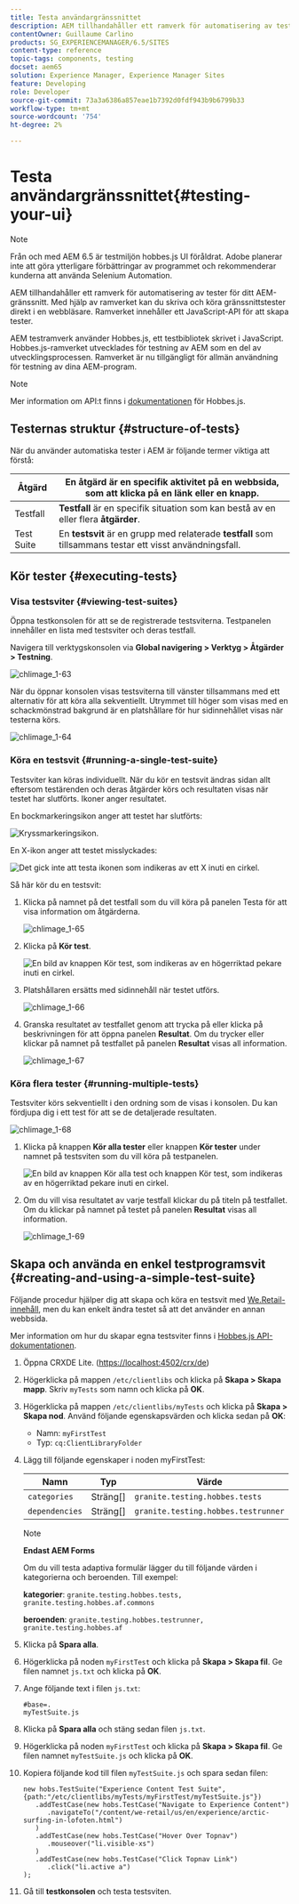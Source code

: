 ```yaml
---
title: Testa användargränssnittet
description: AEM tillhandahåller ett ramverk för automatisering av tester för AEM användargränssnitt
contentOwner: Guillaume Carlino
products: SG_EXPERIENCEMANAGER/6.5/SITES
content-type: reference
topic-tags: components, testing
docset: aem65
solution: Experience Manager, Experience Manager Sites
feature: Developing
role: Developer
source-git-commit: 73a3a6386a857eae1b7392d0fdf943b9b6799b33
workflow-type: tm+mt
source-wordcount: '754'
ht-degree: 2%

---
```


# Testa användargränssnittet{#testing-your-ui}

>[!NOTE]
>
>Från och med AEM 6.5 är testmiljön hobbes.js UI föråldrat. Adobe planerar inte att göra ytterligare förbättringar av programmet och rekommenderar kunderna att använda Selenium Automation.
>

AEM tillhandahåller ett ramverk för automatisering av tester för ditt AEM-gränssnitt. Med hjälp av ramverket kan du skriva och köra gränssnittstester direkt i en webbläsare. Ramverket innehåller ett JavaScript-API för att skapa tester.

AEM testramverk använder Hobbes.js, ett testbibliotek skrivet i JavaScript. Hobbes.js-ramverket utvecklades för testning av AEM som en del av utvecklingsprocessen. Ramverket är nu tillgängligt för allmän användning för testning av dina AEM-program.

>[!NOTE]
>
>Mer information om API:t finns i [dokumentationen](https://developer.adobe.com/experience-manager/reference-materials/6-5/test-api/index.html) för Hobbes.js.

## Testernas struktur {#structure-of-tests}

När du använder automatiska tester i AEM är följande termer viktiga att förstå:

| Åtgärd | En **åtgärd** är en specifik aktivitet på en webbsida, som att klicka på en länk eller en knapp. |
|---|---|
| Testfall | **Testfall** är en specifik situation som kan bestå av en eller flera **åtgärder**. |
| Test Suite | En **testsvit** är en grupp med relaterade **testfall** som tillsammans testar ett visst användningsfall. |

## Kör tester {#executing-tests}

### Visa testsviter {#viewing-test-suites}

Öppna testkonsolen för att se de registrerade testsviterna. Testpanelen innehåller en lista med testsviter och deras testfall.

Navigera till verktygskonsolen via **Global navigering > Verktyg > Åtgärder > Testning**.

![chlimage_1-63](assets/chlimage_1-63.png)

När du öppnar konsolen visas testsviterna till vänster tillsammans med ett alternativ för att köra alla sekventiellt. Utrymmet till höger som visas med en schackmönstrad bakgrund är en platshållare för hur sidinnehållet visas när testerna körs.

![chlimage_1-64](assets/chlimage_1-64.png)

### Köra en testsvit {#running-a-single-test-suite}

Testsviter kan köras individuellt. När du kör en testsvit ändras sidan allt eftersom testärenden och deras åtgärder körs och resultaten visas när testet har slutförts. Ikoner anger resultatet.

En bockmarkeringsikon anger att testet har slutförts:

![Kryssmarkeringsikon.](do-not-localize/chlimage_1-2.png)

En X-ikon anger att testet misslyckades:

![Det gick inte att testa ikonen som indikeras av ett X inuti en cirkel.](do-not-localize/chlimage_1-3.png)

Så här kör du en testsvit:

1. Klicka på namnet på det testfall som du vill köra på panelen Testa för att visa information om åtgärderna.

   ![chlimage_1-65](assets/chlimage_1-65.png)

1. Klicka på **Kör test**.

   ![En bild av knappen Kör test, som indikeras av en högerriktad pekare inuti en cirkel.](do-not-localize/chlimage_1-4.png)

1. Platshållaren ersätts med sidinnehåll när testet utförs.

   ![chlimage_1-66](assets/chlimage_1-66.png)

1. Granska resultatet av testfallet genom att trycka på eller klicka på beskrivningen för att öppna panelen **Resultat**. Om du trycker eller klickar på namnet på testfallet på panelen **Resultat** visas all information.

   ![chlimage_1-67](assets/chlimage_1-67.png)

### Köra flera tester {#running-multiple-tests}

Testsviter körs sekventiellt i den ordning som de visas i konsolen. Du kan fördjupa dig i ett test för att se de detaljerade resultaten.

![chlimage_1-68](assets/chlimage_1-68.png)

1. Klicka på knappen **Kör alla tester** eller knappen **Kör tester** under namnet på testsviten som du vill köra på testpanelen.

   ![En bild av knappen Kör alla test och knappen Kör test, som indikeras av en högerriktad pekare inuti en cirkel.](do-not-localize/chlimage_1-5.png)

1. Om du vill visa resultatet av varje testfall klickar du på titeln på testfallet. Om du klickar på namnet på testet på panelen **Resultat** visas all information.

   ![chlimage_1-69](assets/chlimage_1-69.png)

## Skapa och använda en enkel testprogramsvit {#creating-and-using-a-simple-test-suite}

Följande procedur hjälper dig att skapa och köra en testsvit med [We.Retail-innehåll](/help/sites-developing/we-retail.md), men du kan enkelt ändra testet så att det använder en annan webbsida.

Mer information om hur du skapar egna testsviter finns i [Hobbes.js API-dokumentationen](https://developer.adobe.com/experience-manager/reference-materials/6-5/test-api/index.html).

1. Öppna CRXDE Lite. ([https://localhost:4502/crx/de](https://localhost:4502/crx/de))
1. Högerklicka på mappen `/etc/clientlibs` och klicka på **Skapa > Skapa mapp**. Skriv `myTests` som namn och klicka på **OK**.
1. Högerklicka på mappen `/etc/clientlibs/myTests` och klicka på **Skapa > Skapa nod**. Använd följande egenskapsvärden och klicka sedan på **OK**:

   * Namn: `myFirstTest`
   * Typ: `cq:ClientLibraryFolder`

1. Lägg till följande egenskaper i noden myFirstTest:

   | Namn | Typ | Värde |
   |---|---|---|
   | `categories` | Sträng[] | `granite.testing.hobbes.tests` |
   | `dependencies` | Sträng[] | `granite.testing.hobbes.testrunner` |

   >[!NOTE]
   >
   >**Endast AEM Forms**
   >
   >
   >Om du vill testa adaptiva formulär lägger du till följande värden i kategorierna och beroenden. Till exempel:
   >
   >
   >**kategorier**: `granite.testing.hobbes.tests, granite.testing.hobbes.af.commons`
   >
   >
   >**beroenden**: `granite.testing.hobbes.testrunner, granite.testing.hobbes.af`

1. Klicka på **Spara alla**.
1. Högerklicka på noden `myFirstTest` och klicka på **Skapa > Skapa fil**. Ge filen namnet `js.txt` och klicka på **OK**.
1. Ange följande text i filen `js.txt`:

   ```
   #base=.
   myTestSuite.js
   ```

1. Klicka på **Spara alla** och stäng sedan filen `js.txt`.
1. Högerklicka på noden `myFirstTest` och klicka på **Skapa > Skapa fil**. Ge filen namnet `myTestSuite.js` och klicka på **OK**.
1. Kopiera följande kod till filen `myTestSuite.js` och spara sedan filen:

   ```
   new hobs.TestSuite("Experience Content Test Suite", {path:"/etc/clientlibs/myTests/myFirstTest/myTestSuite.js"})
      .addTestCase(new hobs.TestCase("Navigate to Experience Content")
         .navigateTo("/content/we-retail/us/en/experience/arctic-surfing-in-lofoten.html")
      )
      .addTestCase(new hobs.TestCase("Hover Over Topnav")
         .mouseover("li.visible-xs")
      )
      .addTestCase(new hobs.TestCase("Click Topnav Link")
         .click("li.active a")
   );
   ```

1. Gå till **testkonsolen** och testa testsviten.
